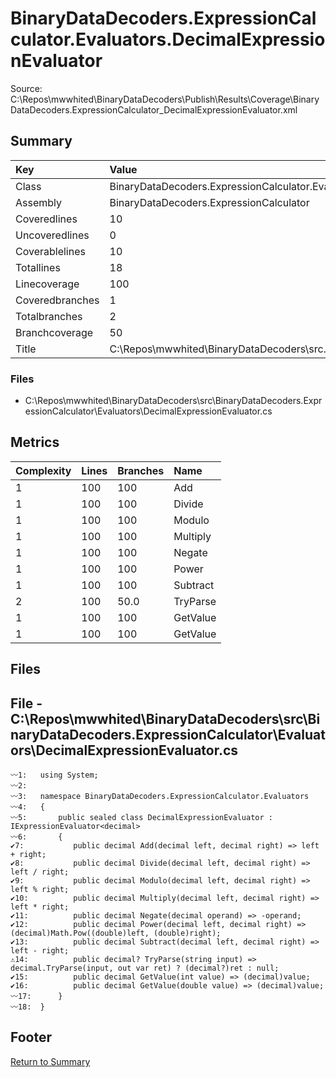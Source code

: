 ﻿
# BinaryDataDecoders.ExpressionCalculator.Evaluators.DecimalExpressionEvaluator
Source: C:\Repos\mwwhited\BinaryDataDecoders\Publish\Results\Coverage\BinaryDataDecoders.ExpressionCalculator_DecimalExpressionEvaluator.xml

## Summary

| Key                  | Value                                                            |
| :------------------- | :--------------------------------------------------------------- |
| Class                | BinaryDataDecoders.ExpressionCalculator.Evaluators.DecimalEx | 
| Assembly             | BinaryDataDecoders.ExpressionCalculator                      | 
| Coveredlines         | 10                                                           | 
| Uncoveredlines       | 0                                                            | 
| Coverablelines       | 10                                                           | 
| Totallines           | 18                                                           | 
| Linecoverage         | 100                                                          | 
| Coveredbranches      | 1                                                            | 
| Totalbranches        | 2                                                            | 
| Branchcoverage       | 50                                                           | 
| Title                | C:\Repos\mwwhited\BinaryDataDecoders\src\..\src\BinaryDataDe | 

### Files
 * C:\Repos\mwwhited\BinaryDataDecoders\src\BinaryDataDecoders.ExpressionCalculator\Evaluators\DecimalExpressionEvaluator.cs

## Metrics

| Complexity | Lines | Branches | Name                                          |
| :--------- | :---- | :------- | :-------------------------------------------- |
| 1          | 100   | 100      | Add | 
| 1          | 100   | 100      | Divide | 
| 1          | 100   | 100      | Modulo | 
| 1          | 100   | 100      | Multiply | 
| 1          | 100   | 100      | Negate | 
| 1          | 100   | 100      | Power | 
| 1          | 100   | 100      | Subtract | 
| 2          | 100   | 50.0     | TryParse | 
| 1          | 100   | 100      | GetValue | 
| 1          | 100   | 100      | GetValue | 
## Files

## File - C:\Repos\mwwhited\BinaryDataDecoders\src\BinaryDataDecoders.ExpressionCalculator\Evaluators\DecimalExpressionEvaluator.cs

```CSharp
〰1:   using System;
〰2:   
〰3:   namespace BinaryDataDecoders.ExpressionCalculator.Evaluators
〰4:   {
〰5:       public sealed class DecimalExpressionEvaluator : IExpressionEvaluator<decimal>
〰6:       {
✔7:           public decimal Add(decimal left, decimal right) => left + right;
✔8:           public decimal Divide(decimal left, decimal right) => left / right;
✔9:           public decimal Modulo(decimal left, decimal right) => left % right;
✔10:          public decimal Multiply(decimal left, decimal right) => left * right;
✔11:          public decimal Negate(decimal operand) => -operand;
✔12:          public decimal Power(decimal left, decimal right) => (decimal)Math.Pow((double)left, (double)right);
✔13:          public decimal Subtract(decimal left, decimal right) => left - right;
⚠14:          public decimal? TryParse(string input) => decimal.TryParse(input, out var ret) ? (decimal?)ret : null;
✔15:          public decimal GetValue(int value) => (decimal)value;
✔16:          public decimal GetValue(double value) => (decimal)value;
〰17:      }
〰18:  }

```
## Footer 
[Return to Summary](Summary.md)

